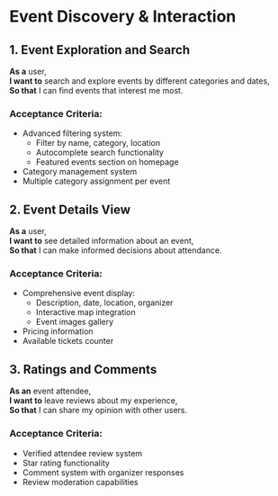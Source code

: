 # Event Discovery & Interaction

## 1. Event Exploration and Search
**As a** user,  
**I want to** search and explore events by different categories and dates,  
**So that** I can find events that interest me most.

### Acceptance Criteria:
- Advanced filtering system:
  - Filter by name, category, location
  - Autocomplete search functionality
  - Featured events section on homepage
- Category management system
- Multiple category assignment per event

## 2. Event Details View
**As a** user,  
**I want to** see detailed information about an event,  
**So that** I can make informed decisions about attendance.

### Acceptance Criteria:
- Comprehensive event display:
  - Description, date, location, organizer
  - Interactive map integration
  - Event images gallery
- Pricing information
- Available tickets counter

## 3. Ratings and Comments
**As an** event attendee,  
**I want to** leave reviews about my experience,  
**So that** I can share my opinion with other users.

### Acceptance Criteria:
- Verified attendee review system
- Star rating functionality
- Comment system with organizer responses
- Review moderation capabilities 
